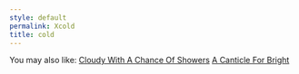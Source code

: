 ```yaml
---
style: default
permalink: Xcold
title: cold
---
```

You may also like:
[Cloudy With A Chance Of Showers](http://scp-wiki.net/cloudy-with-a-chance-of-showers)
[A Canticle For Bright](http://scp-wiki.net/a-canticle-for-bright)